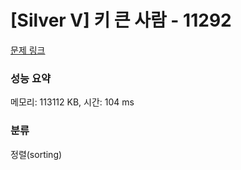 # [Silver V] 키 큰 사람 - 11292 

[문제 링크](https://www.acmicpc.net/problem/11292) 

### 성능 요약

메모리: 113112 KB, 시간: 104 ms

### 분류

정렬(sorting)

